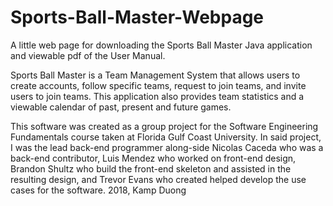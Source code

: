 # Sports-Ball-Master-Webpage
A little web page for downloading the Sports Ball Master Java application and viewable pdf of the User Manual.

Sports Ball Master is a Team Management System that allows users to create accounts, follow specific teams, request to join teams, and invite users to join teams.
This application also provides team statistics and a viewable calendar of past, present and future games.

This software was created as a group project for the Software Engineering Fundamentals course taken at Florida Gulf Coast University. 
In said project, I was the lead back-end programmer along-side Nicolas Caceda who was a back-end contributor, Luis Mendez who worked on front-end design, Brandon Shultz who build the front-end skeleton and assisted in the resulting design, and Trevor Evans who created helped develop the use cases for the software. 
2018, Kamp Duong
